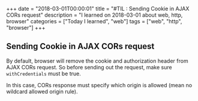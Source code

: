 +++
date = "2018-03-01T00:00:01"
title = "#TIL : Sending Cookie in AJAX CORs request"
description = "I learned on 2018-03-01 about web, http, browser"
categories = ["Today I learned", "web"]
tags = ["web", "http", "browser"]
+++



## Sending Cookie in AJAX CORs request

By default, browser will remove the cookie and authorization header from AJAX CORs request. So
before sending out the request, make sure `withCredentials` must be true.

In this case, CORs response must specify which origin is allowed (mean
no wildcard allowed origin rule).
